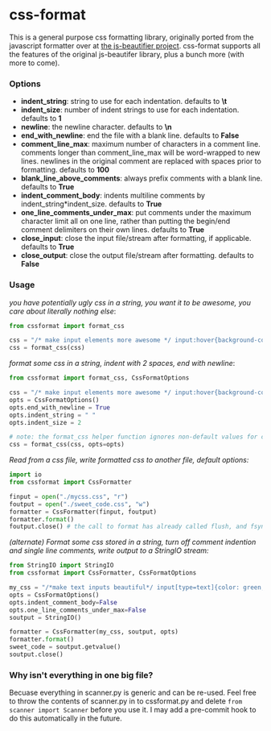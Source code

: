 # css-format
This is a general purpose css formatting library, originally ported from the javascript formatter over at [the js-beautifier project](/einars/js-beautify/blob/master/beautify-css.js).
css-format supports all the features of the original js-beautifer library, plus a bunch more (with more to come).


### Options
* **indent_string**: string to use for each indentation. defaults to **\t**
* **indent_size**: number of indent strings to use for each indentation. defaults to **1**
* **newline**: the newline character. defaults to **\n**
* **end_with_newline**: end the file with a blank line. defaults to **False**
* **comment_line_max**: maximum number of characters in a comment line. comments longer than comment_line_max will be word-wrapped to new lines. newlines in the original comment are replaced with spaces prior to formatting. defaults to **100**
* **blank_line_above_comments**: always prefix comments with a blank line. defaults to **True**
* **indent_comment_body**: indents multiline comments by indent_string\*indent_size. defaults to **True**
* **one_line_comments_under_max**: put comments under the maximum character limit all on one line, rather than putting the begin/end comment delimiters on their own lines. defaults to **True**
* **close_input**: close the input file/stream after formatting, if applicable. defaults to **True**
* **close_output**: close the output file/stream after formatting. defaults to **False**


### Usage

*you have potentially ugly css in a string, you want it to be awesome, you care about literally nothing else*:
```python
from cssformat import format_css

css = "/* make input elements more awesome */ input:hover{background-color: red;}"
css = format_css(css)
```



*format some css in a string, indent with 2 spaces, end with newline*:
```python
from cssformat import format_css, CssFormatOptions

css = "/* make input elements more awesome */ input:hover{background-color: red;}"
opts = CssFormatOptions()
opts.end_with_newline = True
opts.indent_string = " "
opts.indent_size = 2

# note: the format_css helper function ignores non-default values for close_input and close_ouput, for obvious reasons
css = format_css(css, opts=opts)
```



*Read from a css file, write formatted css to another file, default options:*
```python
import io
from cssformat import CssFormatter

finput = open("./mycss.css", "r")
foutput = open("./sweet_code.css", "w")
formatter = CssFormatter(finput, foutput)
formatter.format()
foutput.close() # the call to format has already called flush, and fsync if applicable
```

*(alternate) Format some css stored in a string, turn off comment indention and single line comments, write output to a StringIO stream:*
```python
from StringIO import StringIO
from cssformat import CssFormatter, CssFormatOptions

my_css = "/*make text inputs beautiful*/ input[type=text]{color: green;background-color: red;}"
opts = CssFormatOptions()
opts.indent_comment_body=False
opts.one_line_comments_under_max=False
soutput = StringIO()

formatter = CssFormatter(my_css, soutput, opts)
formatter.format()
sweet_code = soutput.getvalue()
soutput.close()
```

### Why isn't everything in one big file?
Becuase everything in scanner.py is generic and can be re-used. Feel free to throw the contents of scanner.py in to cssformat.py and delete `from scanner import Scanner` before you use it. I may add a pre-commit hook to do this automatically in the future.